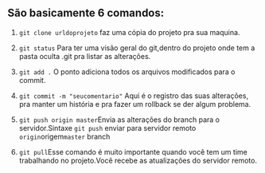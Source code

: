 ## São basicamente 6 comandos:

1. ```git clone urldoprojeto``` faz uma cópia do projeto pra sua maquina.

2. ```git status``` Para ter uma visão geral do git,dentro do projeto onde tem a pasta oculta .git pra listar as alterações.

3. ```git add .``` O ponto adiciona todos os arquivos modificados para o commit.

4. ```git commit -m "seucomentario"``` Aqui é o registro das suas alterações, pra manter um história e pra fazer um rollback se der algum problema.

5. ```git push origin master```Envia as alterações do branch para o servidor.Sintaxe ```git push``` enviar para servidor remoto ```origin```origem```master``` branch
 
6. ```git pull```Esse comando é muito importante quando você tem um time trabalhando no projeto.Você recebe as atualizações do servidor remoto.

 
